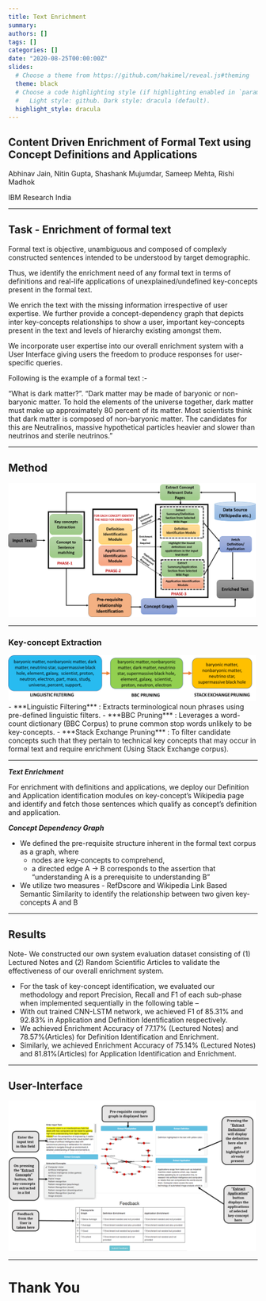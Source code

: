 ```yaml
---
title: Text Enrichment
summary: 
authors: []
tags: []
categories: []
date: "2020-08-25T00:00:00Z"
slides:
  # Choose a theme from https://github.com/hakimel/reveal.js#theming
  theme: black
  # Choose a code highlighting style (if highlighting enabled in `params.toml`)
  #   Light style: github. Dark style: dracula (default).
  highlight_style: dracula
---
```


## Content Driven Enrichment of Formal Text using Concept Definitions and Applications

Abhinav Jain, Nitin Gupta, Shashank Mujumdar, Sameep Mehta, Rishi Madhok

IBM Research India

---

## Task - Enrichment of formal text

Formal text is objective, unambiguous and composed of complexly constructed sentences intended to be understood by target demographic.

Thus, we identify the enrichment need of any formal text in terms of definitions and real-life applications of unexplained/undefined key-concepts present in the formal text.

We enrich the text with the missing information irrespective of user expertise. We further provide a concept-dependency graph that depicts inter key-concepts relationships to show a user, important key-concepts present in the text and levels of hierarchy existing amongst them.

We incorporate user expertise into our overall enrichment system with a User Interface giving users the freedom to produce responses for user-specific queries.

Following is the example of a formal text :-

“What is dark matter?”. “Dark matter may be made of baryonic or non-baryonic matter. To hold the elements of the universe together, dark matter must make up approximately 80 percent of its matter. Most scientists think that dark matter is composed of non-baryonic matter. The candidates for this are Neutralinos, massive hypothetical particles heavier and slower than neutrinos and sterile neutrinos.”

---

## Method

<img src="img/Presentation1.png" width=500px />

---

### Key-concept Extraction

<img src="img/Presentation2.png" width=500px />
- ***Linguistic Filtering*** : Extracts terminological noun phrases using pre-defined linguistic filters.
- ***BBC Pruning*** : Leverages a word-count dictionary (BBC Corpus) to prune common stop words unlikely to be key-concepts.
- ***Stack Exchange Pruning*** : To filter candidate concepts such that they pertain to technical key concepts that may occur in formal text and require enrichment (Using Stack Exchange corpus).

---

***Text Enrichment***

For enrichment with definitions and applications, we deploy our Definition and Application identification modules on key-concept’s Wikipedia page and identify and fetch those sentences which qualify as concept’s definition and application. 

***Concept Dependency Graph***
- We defined the pre-requisite structure inherent in the formal text corpus as a graph, where
  - nodes are key-concepts to comprehend,
  - a directed edge A → B corresponds to the assertion that “understanding A is a prerequisite to understanding B”
- We utilize two measures - RefDscore and Wikipedia Link Based Semantic Similarity to identify the relationship between two given key-concepts A and B


---

## Results

Note- We constructed our own system evaluation dataset consisting of (1) Lectured Notes and (2) Random Scientific Articles to validate the effectiveness of our overall enrichment system.

- For the task of key-concept identification, we evaluated our methodology and report Precision, Recall and F1 of each sub-phase when implemented sequentially in the following table – 
- With out trained CNN-LSTM network, we achieved F1 of 85.31% and 92.83% in Application and Definition Identification respectively.
- We achieved Enrichment Accuracy of 77.17% (Lectured Notes) and 78.57%(Articles) for Definition Identification and Enrichment.
- Similarly, we achieved Enrichment Accuracy of 75.14% (Lectured Notes) and 81.81%(Articles) for Application Identification and Enrichment.

---

## User-Interface

<img src="img/Presentation3.png" width=500px />

---

# Thank You

